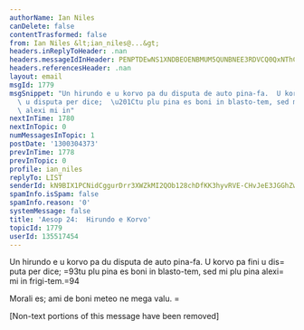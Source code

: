 ```yaml
---
authorName: Ian Niles
canDelete: false
contentTrasformed: false
from: Ian Niles &lt;ian_niles@...&gt;
headers.inReplyToHeader: .nan
headers.messageIdInHeader: PENPTDEwNS1XNDBEOENBMUM5QUNBNEE3RDVCQ0QxNThCQ0UwQHBoeC5nYmw+
headers.referencesHeader: .nan
layout: email
msgId: 1779
msgSnippet: "Un hirundo e u korvo pa du disputa de auto pina-fa.  U korvo pa fini\
  \ u disputa per dice;  \u201Ctu plu pina es boni in blasto-tem, sed mi plu pina\
  \ alexi mi in"
nextInTime: 1780
nextInTopic: 0
numMessagesInTopic: 1
postDate: '1300304373'
prevInTime: 1778
prevInTopic: 0
profile: ian_niles
replyTo: LIST
senderId: kN9BIX1PCNidCggurDrr3XWZkMI2QOb128chDfKK3hyvRVE-CHvJeE3JGGhZwqx0DcWWxxJGrOdYnlTnsAzMznArRfCDLVob
spamInfo.isSpam: false
spamInfo.reason: '0'
systemMessage: false
title: 'Aesop 24:  Hirundo e Korvo'
topicId: 1779
userId: 135517454
---
```



Un hirundo e u korvo pa du disputa de auto pina-fa.  U korvo pa fini u dis=
puta per dice;  =93tu plu pina es boni in blasto-tem, sed mi plu pina alexi=
 mi in frigi-tem.=94
 
Morali es; ami de boni meteo ne mega valu. 		 	   		=
  

[Non-text portions of this message have been removed]


